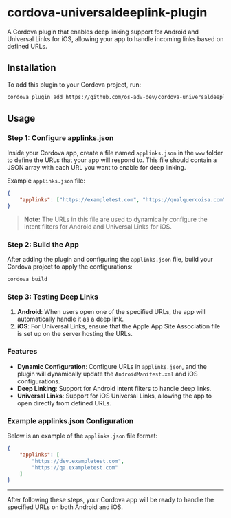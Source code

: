 # cordova-universaldeeplink-plugin

A Cordova plugin that enables deep linking support for Android and Universal Links for iOS, allowing your app to handle incoming links based on defined URLs.

## Installation

To add this plugin to your Cordova project, run:

```bash
cordova plugin add https://github.com/os-adv-dev/cordova-universaldeeplink-plugin.git
```

## Usage

### Step 1: Configure applinks.json

Inside your Cordova app, create a file named `applinks.json` in the `www` folder to define the URLs that your app will respond to. This file should contain a JSON array with each URL you want to enable for deep linking.

Example `applinks.json` file:

```json
{
    "applinks": ["https://exampletest.com", "https://qualquercoisa.com"]
}
```

> **Note:** The URLs in this file are used to dynamically configure the intent filters for Android and Universal Links for iOS.

### Step 2: Build the App

After adding the plugin and configuring the `applinks.json` file, build your Cordova project to apply the configurations:

```bash
cordova build
```

### Step 3: Testing Deep Links

1. **Android**: When users open one of the specified URLs, the app will automatically handle it as a deep link.
2. **iOS**: For Universal Links, ensure that the Apple App Site Association file is set up on the server hosting the URLs.

### Features

- **Dynamic Configuration**: Configure URLs in `applinks.json`, and the plugin will dynamically update the `AndroidManifest.xml` and iOS configurations.
- **Deep Linking**: Support for Android intent filters to handle deep links.
- **Universal Links**: Support for iOS Universal Links, allowing the app to open directly from defined URLs.

### Example applinks.json Configuration

Below is an example of the `applinks.json` file format:

```json
{
    "applinks": [
        "https://dev.exampletest.com",
        "https://qa.exampletest.com"
    ]
}
```

---

After following these steps, your Cordova app will be ready to handle the specified URLs on both Android and iOS.